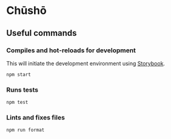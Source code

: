 # Chūshō

## Useful commands

### Compiles and hot-reloads for development

This will initiate the development environment using [Storybook](https://storybook.js.org/).

```
npm start
```

### Runs tests

```
npm test
```

### Lints and fixes files

```
npm run format
```
